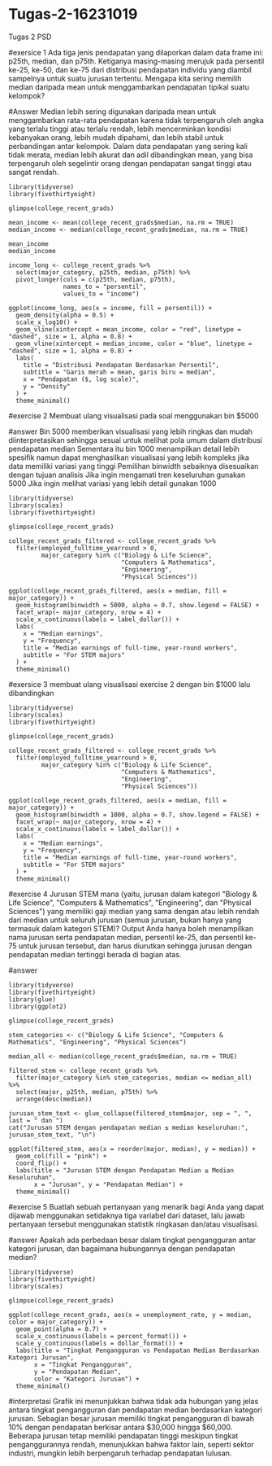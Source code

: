 # Tugas-2-16231019
Tugas 2 PSD

#exersice 1
Ada tiga jenis pendapatan yang dilaporkan dalam data frame ini: p25th, median, dan p75th. Ketiganya masing-masing merujuk pada persentil ke-25, ke-50, dan ke-75 dari distribusi pendapatan individu yang diambil sampelnya untuk suatu jurusan tertentu. Mengapa kita sering memilih median daripada mean untuk menggambarkan pendapatan tipikal suatu kelompok?

#Answer 
Median lebih sering digunakan daripada mean untuk menggambarkan rata-rata pendapatan karena tidak terpengaruh oleh angka yang terlalu tinggi atau terlalu rendah, lebih mencerminkan kondisi kebanyakan orang, lebih mudah dipahami, dan lebih stabil untuk perbandingan antar kelompok. Dalam data pendapatan yang sering kali tidak merata, median lebih akurat dan adil dibandingkan mean, yang bisa terpengaruh oleh segelintir orang dengan pendapatan sangat tinggi atau sangat rendah.

```{r}
library(tidyverse)
library(fivethirtyeight)

glimpse(college_recent_grads)

mean_income <- mean(college_recent_grads$median, na.rm = TRUE)
median_income <- median(college_recent_grads$median, na.rm = TRUE)

mean_income
median_income

income_long <- college_recent_grads %>%
  select(major_category, p25th, median, p75th) %>%
  pivot_longer(cols = c(p25th, median, p75th),
               names_to = "persentil",
               values_to = "income")

ggplot(income_long, aes(x = income, fill = persentil)) +
  geom_density(alpha = 0.5) +
  scale_x_log10() +  
  geom_vline(xintercept = mean_income, color = "red", linetype = "dashed", size = 1, alpha = 0.8) +
  geom_vline(xintercept = median_income, color = "blue", linetype = "dashed", size = 1, alpha = 0.8) +
  labs(
    title = "Distribusi Pendapatan Berdasarkan Persentil",
    subtitle = "Garis merah = mean, garis biru = median",
    x = "Pendapatan ($, log scale)",
    y = "Density"
  ) +
  theme_minimal()
```

#exercise 2
Membuat ulang visualisasi pada soal menggunakan bin $5000

#answer
Bin 5000 memberikan visualisasi yang lebih ringkas dan mudah diinterpretasikan sehingga sesuai untuk melihat pola umum dalam distribusi pendapatan median Sementara itu bin 1000 menampilkan detail lebih spesifik namun dapat menghasilkan visualisasi yang lebih kompleks jika data memiliki variasi yang tinggi Pemilihan binwidth sebaiknya disesuaikan dengan tujuan analisis Jika ingin mengamati tren keseluruhan gunakan 5000 Jika ingin melihat variasi yang lebih detail gunakan 1000
```{r}
library(tidyverse)
library(scales)
library(fivethirtyeight)

glimpse(college_recent_grads)

college_recent_grads_filtered <- college_recent_grads %>%
  filter(employed_fulltime_yearround > 0,
         major_category %in% c("Biology & Life Science",
                               "Computers & Mathematics",
                               "Engineering",
                               "Physical Sciences"))

ggplot(college_recent_grads_filtered, aes(x = median, fill = major_category)) +
  geom_histogram(binwidth = 5000, alpha = 0.7, show.legend = FALSE) +
  facet_wrap(~ major_category, nrow = 4) +  
  scale_x_continuous(labels = label_dollar()) + 
  labs(
    x = "Median earnings",
    y = "Frequency",
    title = "Median earnings of full-time, year-round workers",
    subtitle = "For STEM majors"
  ) +
  theme_minimal()
```

#exersice 3 
membuat ulang visualisasi exercise 2 dengan bin $1000 lalu dibandingkan

```{r}
library(tidyverse)
library(scales)
library(fivethirtyeight)

glimpse(college_recent_grads)

college_recent_grads_filtered <- college_recent_grads %>%
  filter(employed_fulltime_yearround > 0,
         major_category %in% c("Biology & Life Science",
                               "Computers & Mathematics",
                               "Engineering",
                               "Physical Sciences"))

ggplot(college_recent_grads_filtered, aes(x = median, fill = major_category)) +
  geom_histogram(binwidth = 1000, alpha = 0.7, show.legend = FALSE) +
  facet_wrap(~ major_category, nrow = 4) +  
  scale_x_continuous(labels = label_dollar()) + 
  labs(
    x = "Median earnings",
    y = "Frequency",
    title = "Median earnings of full-time, year-round workers",
    subtitle = "For STEM majors"
  ) +
  theme_minimal()
```
#exercise 4
Jurusan STEM mana (yaitu, jurusan dalam kategori "Biology & Life Science", "Computers & Mathematics", "Engineering", dan "Physical Sciences") yang memiliki gaji median yang sama dengan atau lebih rendah dari median untuk seluruh jurusan (semua jurusan, bukan hanya yang termasuk dalam kategori STEM)? Output Anda hanya boleh menampilkan nama jurusan serta pendapatan median, persentil ke-25, dan persentil ke-75 untuk jurusan tersebut, dan harus diurutkan sehingga jurusan dengan pendapatan median tertinggi berada di bagian atas.

#answer
```{r}
library(tidyverse)
library(fivethirtyeight)
library(glue)
library(ggplot2)

glimpse(college_recent_grads)

stem_categories <- c("Biology & Life Science", "Computers & Mathematics", "Engineering", "Physical Sciences")

median_all <- median(college_recent_grads$median, na.rm = TRUE)

filtered_stem <- college_recent_grads %>%
  filter(major_category %in% stem_categories, median <= median_all) %>%
  select(major, p25th, median, p75th) %>%
  arrange(desc(median))

jurusan_stem_text <- glue_collapse(filtered_stem$major, sep = ", ", last = " dan ")
cat("Jurusan STEM dengan pendapatan median ≤ median keseluruhan:", jurusan_stem_text, "\n")

ggplot(filtered_stem, aes(x = reorder(major, median), y = median)) +
  geom_col(fill = "pink") +
  coord_flip() +
  labs(title = "Jurusan STEM dengan Pendapatan Median ≤ Median Keseluruhan",
       x = "Jurusan", y = "Pendapatan Median") +
  theme_minimal()
```

#exercise 5
Buatlah sebuah pertanyaan yang menarik bagi Anda yang dapat dijawab menggunakan setidaknya tiga variabel dari dataset, lalu jawab pertanyaan tersebut menggunakan statistik ringkasan dan/atau visualisasi.

#answer
Apakah ada perbedaan besar dalam tingkat pengangguran antar kategori jurusan, dan bagaimana hubungannya dengan pendapatan median?

```{r}
library(tidyverse)
library(fivethirtyeight)
library(scales)

glimpse(college_recent_grads)

ggplot(college_recent_grads, aes(x = unemployment_rate, y = median, color = major_category)) +
  geom_point(alpha = 0.7) +
  scale_x_continuous(labels = percent_format()) +  
  scale_y_continuous(labels = dollar_format()) +   
  labs(title = "Tingkat Pengangguran vs Pendapatan Median Berdasarkan Kategori Jurusan",
       x = "Tingkat Pengangguran",
       y = "Pendapatan Median",
       color = "Kategori Jurusan") +
  theme_minimal()
```
#interpretasi
Grafik ini menunjukkan bahwa tidak ada hubungan yang jelas antara tingkat pengangguran dan pendapatan median berdasarkan kategori jurusan. Sebagian besar jurusan memiliki tingkat pengangguran di bawah 10% dengan pendapatan berkisar antara $30,000 hingga $60,000. Beberapa jurusan tetap memiliki pendapatan tinggi meskipun tingkat penganggurannya rendah, menunjukkan bahwa faktor lain, seperti sektor industri, mungkin lebih berpengaruh terhadap pendapatan lulusan.
